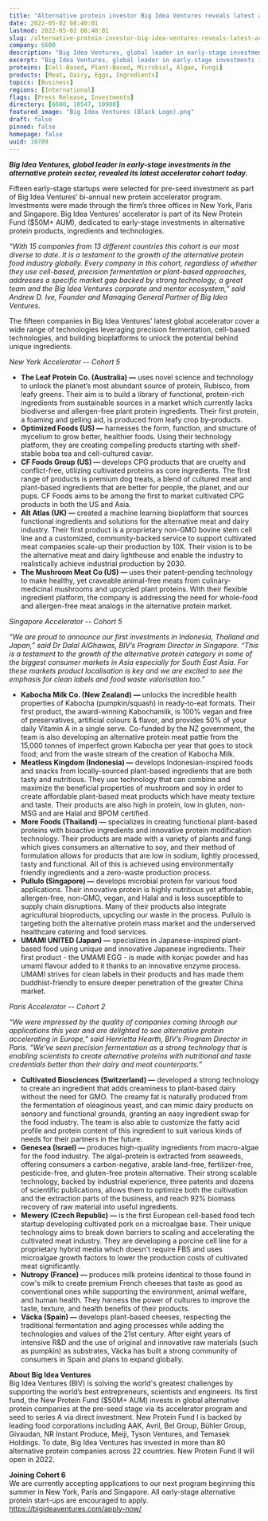 ```yaml
---
title: "Alternative protein investor Big Idea Ventures reveals latest accelerator cohort"
date: 2022-05-02 08:40:01
lastmod: 2022-05-02 08:40:01
slug: /alternative-protein-investor-big-idea-ventures-reveals-latest-accelerator-cohort
company: 6600
description: "Big Idea Ventures, global leader in early-stage investments in the alternative protein sector, revealed its latest accelerator cohort today."
excerpt: "Big Idea Ventures, global leader in early-stage investments in the alternative protein sector, revealed its latest accelerator cohort today."
proteins: [Cell-Based, Plant-Based, Microbial, Algae, Fungi]
products: [Meat, Dairy, Eggs, Ingredients]
topics: [Business]
regions: [International]
flags: [Press Release, Investments]
directory: [6600, 10547, 10908]
featured_image: "Big Idea Ventures (Black Logo).png"
draft: false
pinned: false
homepage: false
uuid: 10789
---
```

<p><em><strong>Big Idea Ventures, global leader in early-stage investments in the alternative protein sector, revealed its latest accelerator cohort today.</strong></em></p>
<p>Fifteen early-stage startups were selected for pre-seed investment as part of Big Idea Ventures’ bi-annual new protein accelerator program. Investments were made through the firm’s three offices in New York, Paris and Singapore. Big Idea Ventures’ accelerator is part of its New Protein Fund ($50M+ AUM), dedicated to early-stage investments in alternative protein products, ingredients and technologies.</p>
<p><em>“With 15 companies from 13 different countries this cohort is our most diverse to date. It is a testament to the growth of the alternative protein food industry globally. Every company in this cohort, regardless of whether they use cell-based, precision fermentation or plant-based approaches, addresses a specific market gap backed by strong technology, a great team and the Big Idea Ventures corporate and mentor ecosystem,” said Andrew D. Ive, Founder and Managing General Partner of Big Idea Ventures.</em></p>
<p>The fifteen companies in Big Idea Ventures’ latest global accelerator cover a wide range of technologies leveraging precision fermentation, cell-based technologies, and building bioplatforms to unlock the potential behind unique ingredients.</p>
<p><em>New York Accelerator -- Cohort 5</em></p>
<ul>
<li><strong>The Leaf Protein Co. (Australia) —</strong> uses novel science and technology to unlock the planet’s most abundant source of protein, Rubisco, from leafy greens. Their aim is to build a library of functional, protein-rich ingredients from sustainable sources in a market which currently lacks biodiverse and allergen-free plant protein ingredients. Their first protein, a foaming and gelling aid, is produced from leafy crop by-products.</li>
<li><strong>Optimized Foods (US) —</strong> harnesses the form, function, and structure of mycelium to grow better, healthier foods. Using their technology platform, they are creating compelling products starting with shelf-stable boba tea and cell-cultured caviar.</li>
<li><strong>CF Foods Group (US) — </strong>develops CPG products that are cruelty and conflict-free, utilizing cultivated proteins as core ingredients. The first range of products is premium dog treats, a blend of cultured meat and plant-based ingredients that are better for people, the planet, and our pups. CF Foods aims to be among the first to market cultivated CPG products in both the US and Asia.</li>
<li><strong>Alt Atlas (UK) — </strong>created a machine learning bioplatform that sources functional ingredients and solutions for the alternative meat and dairy industry. Their first product is a proprietary non-GMO bovine stem cell line and a customized, community-backed service to support cultivated meat companies scale-up their production by 10X. Their vision is to be the alternative meat and dairy lighthouse and enable the industry to realistically achieve industrial production by 2030.</li>
<li><strong>The Mushroom Meat Co (US) — </strong>uses their patent-pending technology to make healthy, yet craveable animal-free meats from culinary-medicinal mushrooms and upcycled plant proteins. With their flexible ingredient platform, the company is addressing the need for whole-food and allergen-free meat analogs in the alternative protein market.</li>
</ul>
<p><em>Singapore Accelerator -- Cohort 5</em></p>
<p><em>”We are proud to announce our first investments in Indonesia, Thailand and Japan,” said Dr Dalal AlGhawas, BIV’s Program Director in Singapore. “This is a testament to the growth of the alternative protein category in some of the biggest consumer markets in Asia especially for South East Asia. For these markets product localisation is key and we are excited to see the emphasis for clean labels and food waste valorisation too.”</em></p>
<ul>
<li><strong>Kabocha Milk Co. (New Zealand) —</strong> unlocks the incredible health properties of Kabocha (pumpkin/squash) in ready-to-eat formats. Their first product, the award-winning Kabochamilk, is 100% vegan and free of preservatives, artificial colours & flavor, and provides 50% of your daily Vitamin A in a single serve. Co-funded by the NZ government, the team is also developing an alternative protein meat pattie from the 15,000 tonnes of imperfect grown Kabocha per year that goes to stock food; and from the waste stream of the creation of Kabocha Milk.</li>
<li><strong>Meatless Kingdom (Indonesia) —</strong> develops Indonesian-inspired foods and snacks from locally-sourced plant-based ingredients that are both tasty and nutritious. They use technology that can combine and maximize the beneficial properties of mushroom and soy in order to create affordable plant-based meat products which have meaty texture and taste. Their products are also high in protein, low in gluten, non-MSG and are Halal and BPOM certified.</li>
<li><strong>More Foods (Thailand) —</strong> specializes in creating functional plant-based proteins with bioactive ingredients and innovative protein modification technology. Their products are made with a variety of plants and fungi which gives consumers an alternative to soy, and their method of formulation allows for products that are low in sodium, lightly processed, tasty and functional. All of this is achieved using environmentally friendly ingredients and a zero-waste production process.</li>
<li><strong>Pullulo (Singapore) —</strong> develops microbial protein for various food applications. Their innovative protein is highly nutritious yet affordable, allergen-free, non-GMO, vegan, and Halal and is less susceptible to supply chain disruptions. Many of their products also integrate agricultural bioproducts, upcycling our waste in the process. Pullulo is targeting both the alternative protein mass market and the underserved healthcare catering and food services.</li>
<li><strong>UMAMI UNITED (Japan) —</strong> specializes in Japanese-inspired plant-based food using unique and innovative Japanese ingredients. Their first product - the UMAMI EGG - is made with konjac powder and has umami flavour added to it thanks to an innovative enzyme process. UMAMI strives for clean labels in their products and has made them buddhist-friendly to ensure deeper penetration of the greater China market.</li>
</ul>
<p><em>Paris Accelerator -- Cohort 2</em></p>
<p><em>“We were impressed by the quality of companies coming through our applications this year and are delighted to see alternative protein accelerating in Europe,” said Henrietta Hearth, BIV’s Program Director in Paris. “We’ve seen precision fermentation as a strong technology that is enabling scientists to create alternative proteins with nutritional and taste credentials better than their dairy and meat counterparts.”</em></p>
<ul>
<li><strong>Cultivated Biosciences (Switzerland) —</strong> developed a strong technology to create an ingredient that adds creaminess to plant-based dairy without the need for GMO. The creamy fat is naturally produced from the fermentation of oleaginous yeast, and can mimic dairy products on sensory and functional grounds, granting an easy ingredient swap for the food industry. The team is also able to customize the fatty acid profile and protein content of this ingredient to suit various kinds of needs for their partners in the future.</li>
<li><strong>Genesea (Israel) — </strong>produces high-quality ingredients from macro-algae for the food industry. The algal-protein is extracted from seaweeds, offering consumers a carbon-negative, arable land-free, fertilizer-free, pesticide-free, and gluten-free protein alternative. Their strong scalable technology, backed by industrial experience, three patents and dozens of scientific publications, allows them to optimize both the cultivation and the extraction parts of the business, and reach 92% biomass recovery of raw material into useful ingredients.</li>
<li><strong>Mewery (Czech Republic) —</strong> is the first European cell-based food tech startup developing cultivated pork on a microalgae base. Their unique technology aims to break down barriers to scaling and accelerating the cultivated meat industry. They are developing a porcine cell line for a proprietary hybrid media which doesn't require FBS and uses microalgae growth factors to lower the production costs of cultivated meat significantly.</li>
<li><strong>Nutropy (France) — </strong>produces milk proteins identical to those found in cow's milk to create premium French cheeses that taste as good as conventional ones while supporting the environment, animal welfare, and human health. They harness the power of cultures to improve the taste, texture, and health benefits of their products.</li>
<li><strong>Väcka (Spain) — </strong>develops plant-based cheeses, respecting the traditional fermentation and aging processes while adding the technologies and values of the 21st century. After eight years of intensive R&D and the use of original and innovative raw materials (such as pumpkin) as substrates, Väcka has built a strong community of consumers in Spain and plans to expand globally.</li>
</ul>
<p><strong>About Big Idea Ventures</strong><br />
Big Idea Ventures (BIV) is solving the world's greatest challenges by supporting the world’s best entrepreneurs, scientists and engineers. Its first fund, the New Protein Fund ($50M+ AUM) invests in global alternative protein companies at the pre-seed stage via its accelerator program and seed to series A via direct investment. New Protein Fund I is backed by leading food corporations including AAK, Avril, Bel Group, Bühler Group, Givaudan, NR Instant Produce, Meiji, Tyson Ventures, and Temasek Holdings. To date, Big Idea Ventures has invested in more than 80 alternative protein companies across 22 countries. New Protein Fund II will open in 2022.</p>
<p><strong>Joining Cohort 6</strong><br />
We are currently accepting applications to our next program beginning this summer in New York, Paris and Singapore. All early-stage alternative protein start-ups are encouraged to apply. <a href="https://bigideaventures.com/apply-now/">https://bigideaventures.com/apply-now/</a></p>
